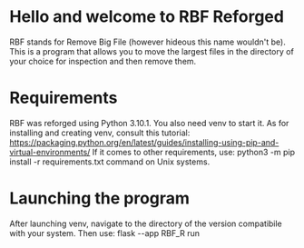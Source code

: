 # Hello and welcome to RBF Reforged
RBF stands for Remove Big File (however hideous this name wouldn't be). This is a program that allows you to move the largest files in the directory of your choice for inspection and then remove them.

# Requirements
RBF was reforged using Python 3.10.1. You also need venv to start it. As for installing and creating venv, consult this tutorial: https://packaging.python.org/en/latest/guides/installing-using-pip-and-virtual-environments/ If it comes to other requirements, use:
python3 -m pip install -r requirements.txt
command on Unix systems.

# Launching the program
After launching venv, navigate to the directory of the version compatibile with your system. Then use:
flask --app RBF_R run